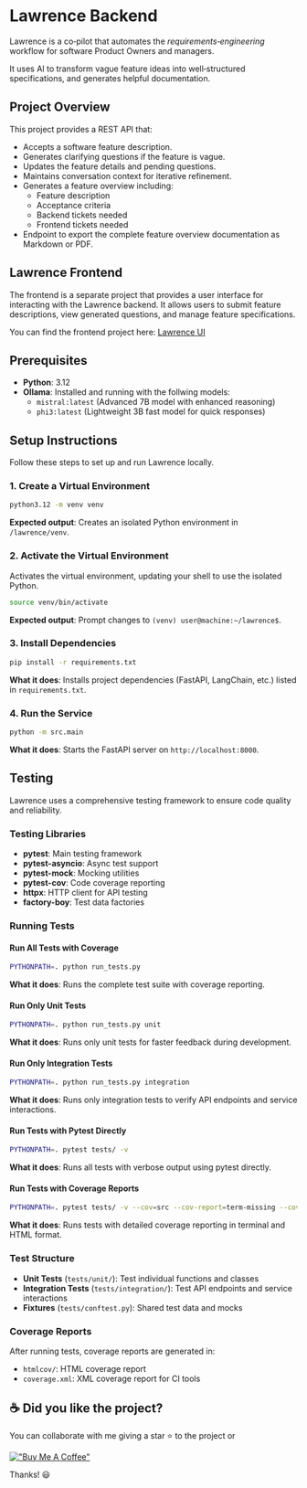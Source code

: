 # Lawrence Backend

Lawrence is a co‑pilot that automates the _requirements‑engineering_ workflow for software Product Owners and managers.

It uses AI to transform vague feature ideas into well‑structured specifications, and generates helpful documentation.

## Project Overview

This project provides a REST API that:

- Accepts a software feature description.
- Generates clarifying questions if the feature is vague.
- Updates the feature details and pending questions.
- Maintains conversation context for iterative refinement.
- Generates a feature overview including:
  - Feature description
  - Acceptance criteria
  - Backend tickets needed
  - Frontend tickets needed
- Endpoint to export the complete feature overview documentation as Markdown or PDF.

## Lawrence Frontend

The frontend is a separate project that provides a user interface for interacting with the Lawrence backend. It allows users to submit feature descriptions, view generated questions, and manage feature specifications.

You can find the frontend project here: [Lawrence UI](https://github.com/joacod/lawrence-ui)

## Prerequisites

- **Python**: 3.12
- **Ollama**: Installed and running with the follwing models:
  - `mistral:latest` (Advanced 7B model with enhanced reasoning)
  - `phi3:latest` (Lightweight 3B fast model for quick responses)

## Setup Instructions

Follow these steps to set up and run Lawrence locally.

### 1. Create a Virtual Environment

```bash
python3.12 -m venv venv
```

**Expected output**: Creates an isolated Python environment in `/lawrence/venv`.

### 2. Activate the Virtual Environment

Activates the virtual environment, updating your shell to use the isolated Python.

```bash
source venv/bin/activate
```

**Expected output**: Prompt changes to `(venv) user@machine:~/lawrence$`.

### 3. Install Dependencies

```bash
pip install -r requirements.txt
```

**What it does**: Installs project dependencies (FastAPI, LangChain, etc.) listed in `requirements.txt`.

### 4. Run the Service

```bash
python -m src.main
```

**What it does**: Starts the FastAPI server on `http://localhost:8000`.

## Testing

Lawrence uses a comprehensive testing framework to ensure code quality and reliability.

### Testing Libraries

- **pytest**: Main testing framework
- **pytest-asyncio**: Async test support
- **pytest-mock**: Mocking utilities
- **pytest-cov**: Code coverage reporting
- **httpx**: HTTP client for API testing
- **factory-boy**: Test data factories

### Running Tests

#### Run All Tests with Coverage

```bash
PYTHONPATH=. python run_tests.py
```

**What it does**: Runs the complete test suite with coverage reporting.

#### Run Only Unit Tests

```bash
PYTHONPATH=. python run_tests.py unit
```

**What it does**: Runs only unit tests for faster feedback during development.

#### Run Only Integration Tests

```bash
PYTHONPATH=. python run_tests.py integration
```

**What it does**: Runs only integration tests to verify API endpoints and service interactions.

#### Run Tests with Pytest Directly

```bash
PYTHONPATH=. pytest tests/ -v
```

**What it does**: Runs all tests with verbose output using pytest directly.

#### Run Tests with Coverage Reports

```bash
PYTHONPATH=. pytest tests/ -v --cov=src --cov-report=term-missing --cov-report=html:htmlcov
```

**What it does**: Runs tests with detailed coverage reporting in terminal and HTML format.

### Test Structure

- **Unit Tests** (`tests/unit/`): Test individual functions and classes
- **Integration Tests** (`tests/integration/`): Test API endpoints and service interactions
- **Fixtures** (`tests/conftest.py`): Shared test data and mocks

### Coverage Reports

After running tests, coverage reports are generated in:

- `htmlcov/`: HTML coverage report
- `coverage.xml`: XML coverage report for CI tools

## ☕️ Did you like the project?

You can collaborate with me giving a star ⭐️ to the project or

[!["Buy Me A Coffee"](https://www.buymeacoffee.com/assets/img/custom_images/orange_img.png)](https://www.buymeacoffee.com/joacod)

Thanks! 😃

